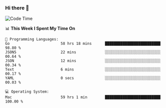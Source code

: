 ### Hi there 👋

<!--
**CrazyCollin/crazycollin** is a ✨ _special_ ✨ repository because its `README.md` (this file) appears on your GitHub profile.

Here are some ideas to get you started:

- 🔭 I’m currently working on ...
- 🌱 I’m currently learning ...
- 👯 I’m looking to collaborate on ...
- 🤔 I’m looking for help with ...
- 💬 Ask me about ...
- 📫 How to reach me: ...
- 😄 Pronouns: ...
- ⚡ Fun fact: ...
-->

<!--START_SECTION:waka-->
![Code Time](http://img.shields.io/badge/Code%20Time-4%2C140%20hrs%2016%20mins-blue)

📊 **This Week I Spent My Time On** 

```text
💬 Programming Languages: 
Go                       58 hrs 18 mins      █████████████████████████   98.80 % 
JSON5                    22 mins             ░░░░░░░░░░░░░░░░░░░░░░░░░   00.64 % 
JSON                     12 mins             ░░░░░░░░░░░░░░░░░░░░░░░░░   00.34 % 
Text                     6 mins              ░░░░░░░░░░░░░░░░░░░░░░░░░   00.17 % 
YAML                     0 secs              ░░░░░░░░░░░░░░░░░░░░░░░░░   00.03 % 

💻 Operating System: 
Mac                      59 hrs 1 min        █████████████████████████   100.00 % 
```


<!--END_SECTION:waka-->

